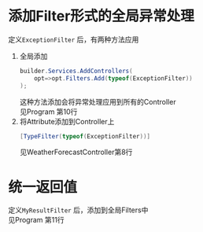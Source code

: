 # 添加Filter形式的全局异常处理
定义`ExceptionFilter` 后，有两种方法应用  
1. 全局添加
    ```csharp
    builder.Services.AddControllers(
        opt=>opt.Filters.Add(typeof(ExceptionFilter))
    );
    ```
    这种方法添加会将异常处理应用到所有的Controller  
    见Program 第10行  
1. 将Attribute添加到Controller上
    ```csharp
    [TypeFilter(typeof(ExceptionFilter))]
    ```
    见WeatherForecastController第8行

# 统一返回值
定义`MyResultFilter` 后，添加到全局Filters中  
    见Program 第11行 
